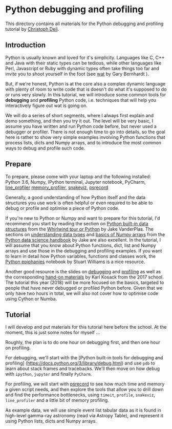 # Python debugging and profiling

This directory contains all materials for the Python
debugging and profiling tutorial by [Christoph Deil](https://github.com/cdeil).

## Introduction

Python is usually known and loved for it's simplicity.
Languages like C, C++ and Java with their static types can be tedious,
while other languages like Perl, Javascript or Ruby with dynamic types
often take things too far and invite you to shoot yourself in the foot
(see [wat](https://www.destroyallsoftware.com/talks/wat) by Gary Bernhardt ).

But, if we're honest, Python is at the core also a complex dynamic language with plenty
of room to write code that is doesn't do what it's supposed to do or runs
very slowly. In this tutorial, we will introduce some common tools for
**debugging** and **profiling** Python code, i.e. techniques that
will help you interactively figure out wat is going on.

We will do a series of short segments, where I always first explain and demo
something, and then you try it out. The level will be very basic, I assume
you have written and run Python code before, but never used a debugger or profiler.
There is not enough time to go into details, so the goal here is rather to
show very simple examples involving Python functions that process lists, dicts and Numpy arrays,
and to introduce the most common ways to debug and profile such code.


## Prepare

To prepare, please come with your laptop and the following installed:
Python 3.6, Numpy, IPython terminal, Jupyter notebook, PyCharm,
[line_profiler](https://github.com/rkern/line_profiler)
[memory_profiler](https://github.com/pythonprofilers/memory_profiler),
[snakeviz](https://github.com/jiffyclub/snakeviz),
[psrecord](https://github.com/astrofrog/psrecord)

Generally, a good understanding of how Python itself and the data structures you use work is often helpful or even
required to be able to debug or profile and optimise a piece of Python code.

If you're new to Python or Numpy and want to prepare for this tutorial, I'd recommend you start by
reading the section on [Python built-in data structures](http://nbviewer.jupyter.org/github/jakevdp/WhirlwindTourOfPython/blob/master/06-Built-in-Data-Structures.ipynb)
from the [Whirlwind tour or Python](http://nbviewer.jupyter.org/github/jakevdp/WhirlwindTourOfPython/blob/master/Index.ipynb)
by Jake VanderPlas. The sections on [understanding data types](https://jakevdp.github.io/PythonDataScienceHandbook/02.01-understanding-data-types.html)
and [basics of Numpy arrays](https://jakevdp.github.io/PythonDataScienceHandbook/02.02-the-basics-of-numpy-arrays.html)
from the [Python data science handbook](https://jakevdp.github.io/PythonDataScienceHandbook/) by Jake are also excellent.
In the tutorial, I will assume that you know about Python functions, dict, list and Numpy arrays and use those in the debugging and profiling examples.
If you want to learn in detail how Python variables, functions and classes work, the 
[Python epiphanies](https://nbviewer.jupyter.org/github/oreillymedia/python_epiphanies/blob/master/Python-Epiphanies-All.ipynb)
notebook by Stuart Williams is a nice resource.

Another good resource is the slides on
[debugging](https://github.com/Asterics2020-Obelics/School2017/blob/master/talks/d1-03-Debugging-KarlKosack.pdf)
and [profiling](https://github.com/Asterics2020-Obelics/School2017/blob/master/talks/d1-04-ProfilingAndOptimization-KarlKosack.pdf)
as well as the corresponding [hand-on materials](https://github.com/Asterics2020-Obelics/School2017/tree/master/profiling_debugging)
by Karl Kosack from the 2017 school. The tutorial this year (2018) will be more focused on the basics,
targeted to people that have never debugged or profiled Python before. Given that we only have two hours
in total, we will also not cover how to optimise code using Cython or Numba.


## Tutorial

I will develop and put materials for this tutorial here before the school.
At the moment, this is just some notes for myself ...

Roughly, the plan is to do one hour on debugging first, and then one hour on profiling.

For debugging, we'll start with the [Python built-in tools for debugging and profiling]
(https://docs.python.org/3/library/debug.html) and use `pdb` to learn about stack frames
and tracebacks. We'll then move on how debug with `ipython`, `jupyter` and finally `PyCharm`.

For profiling, we will start with [psrecord](https://github.com/astrofrog/psrecord) to see
how much time and memory a given script needs, and then explore the tools that allow you
to drill down and find the performance bottlenecks, using `timeit`, `profile`, `snakeviz`,
`line_profiler` and a little bit of memory profiling.

As example data, we will use simple event list tabular data as it is found in high-level
gamma-ray astronomy (read via Astropy Table), and represent it using Python lists, dicts and Numpy arrays.
